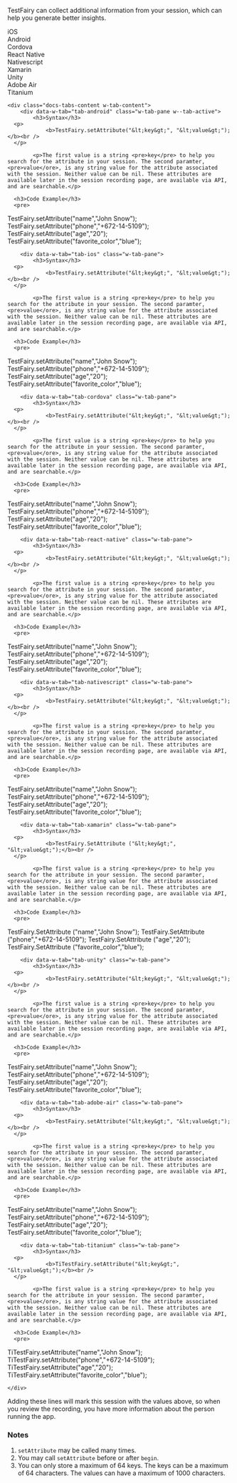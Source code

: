 TestFairy can collect additional information from your session, which can help you generate better insights.

<div data-duration-in="300" data-duration-out="100" class="docs-tabs w-tabs">
	<div class="docs-tabs-menu w-tab-menu">
		<a data-w-tab="tab-ios" class="docs-tab w-inline-block w-tab-link w--current">
			<div>iOS</div>
		</a>
		<a data-w-tab="tab-android" class="docs-tab w-inline-block w-tab-link">
			<div>Android</div>
		</a>
		<a data-w-tab="tab-cordova" class="docs-tab w-inline-block w-tab-link">
			<div>Cordova</div>
		</a>
		<a data-w-tab="tab-react-native" class="docs-tab w-inline-block w-tab-link">
			<div>React Native</div>
		</a>
		<a data-w-tab="tab-nativescript" class="docs-tab w-inline-block w-tab-link">
			<div>Nativescript</div>
		</a>
		<a data-w-tab="tab-xamarin" class="docs-tab w-inline-block w-tab-link">
			<div>Xamarin</div>
		</a>
		<a data-w-tab="tab-unity" class="docs-tab w-inline-block w-tab-link">
			<div>Unity</div>
		</a>
		<a data-w-tab="tab-adobe-air" class="docs-tab w-inline-block w-tab-link">
			<div>Adobe Air</div>
		</a>
		<a data-w-tab="tab-titanium" class="docs-tab w-inline-block w-tab-link">
			<div>Titanium</div>
		</a>
	</div>

	<div class="docs-tabs-content w-tab-content">
		<div data-w-tab="tab-android" class="w-tab-pane w--tab-active">
			<h3>Syntax</h3>
      <p>
				<b>TestFairy.setAttribute("&lt;key&gt;", "&lt;value&gt;");</b><br />
      </p>

			<p>The first value is a string <pre>key</pre> to help you search for the attribute in your session. The second paramter, <pre>value</ore>, is any string value for the attribute associated with the session. Neither value can be nil. These attributes are available later in the session recording page, are available via API, and are searchable.</p>

      <h3>Code Example</h3>
      <pre>
TestFairy.setAttribute("name","John Snow");
TestFairy.setAttribute("phone","+672-14-5109");
TestFairy.setAttribute("age","20");
TestFairy.setAttribute("favorite_color","blue");
      </pre>
		</div>

		<div data-w-tab="tab-ios" class="w-tab-pane">
			<h3>Syntax</h3>
      <p>
				<b>TestFairy.setAttribute("&lt;key&gt;", "&lt;value&gt;");</b><br />
      </p>

			<p>The first value is a string <pre>key</pre> to help you search for the attribute in your session. The second paramter, <pre>value</ore>, is any string value for the attribute associated with the session. Neither value can be nil. These attributes are available later in the session recording page, are available via API, and are searchable.</p>

      <h3>Code Example</h3>
      <pre>
TestFairy.setAttribute("name","John Snow");
TestFairy.setAttribute("phone","+672-14-5109");
TestFairy.setAttribute("age","20");
TestFairy.setAttribute("favorite_color","blue");
      </pre>
		</div>

		<div data-w-tab="tab-cordova" class="w-tab-pane">
			<h3>Syntax</h3>
      <p>
				<b>TestFairy.setAttribute("&lt;key&gt;", "&lt;value&gt;");</b><br />
      </p>

			<p>The first value is a string <pre>key</pre> to help you search for the attribute in your session. The second paramter, <pre>value</ore>, is any string value for the attribute associated with the session. Neither value can be nil. These attributes are available later in the session recording page, are available via API, and are searchable.</p>

      <h3>Code Example</h3>
      <pre>
TestFairy.setAttribute("name","John Snow");
TestFairy.setAttribute("phone","+672-14-5109");
TestFairy.setAttribute("age","20");
TestFairy.setAttribute("favorite_color","blue");
      </pre>
		</div>

		<div data-w-tab="tab-react-native" class="w-tab-pane">
			<h3>Syntax</h3>
      <p>
				<b>TestFairy.setAttribute("&lt;key&gt;", "&lt;value&gt;");</b><br />
      </p>

			<p>The first value is a string <pre>key</pre> to help you search for the attribute in your session. The second paramter, <pre>value</ore>, is any string value for the attribute associated with the session. Neither value can be nil. These attributes are available later in the session recording page, are available via API, and are searchable.</p>

      <h3>Code Example</h3>
      <pre>
TestFairy.setAttribute("name","John Snow");
TestFairy.setAttribute("phone","+672-14-5109");
TestFairy.setAttribute("age","20");
TestFairy.setAttribute("favorite_color","blue");
      </pre>
		</div>


		<div data-w-tab="tab-nativescript" class="w-tab-pane">
			<h3>Syntax</h3>
      <p>
				<b>TestFairy.setAttribute("&lt;key&gt;", "&lt;value&gt;");</b><br />
      </p>

			<p>The first value is a string <pre>key</pre> to help you search for the attribute in your session. The second paramter, <pre>value</ore>, is any string value for the attribute associated with the session. Neither value can be nil. These attributes are available later in the session recording page, are available via API, and are searchable.</p>

      <h3>Code Example</h3>
      <pre>
TestFairy.setAttribute("name","John Snow");
TestFairy.setAttribute("phone","+672-14-5109");
TestFairy.setAttribute("age","20");
TestFairy.setAttribute("favorite_color","blue");
      </pre>
		</div>

		<div data-w-tab="tab-xamarin" class="w-tab-pane">
			<h3>Syntax</h3>
      <p>
				<b>TestFairy.SetAttribute ("&lt;key&gt;", "&lt;value&gt;");</b><br />
      </p>

			<p>The first value is a string <pre>key</pre> to help you search for the attribute in your session. The second paramter, <pre>value</ore>, is any string value for the attribute associated with the session. Neither value can be nil. These attributes are available later in the session recording page, are available via API, and are searchable.</p>

      <h3>Code Example</h3>
      <pre>
TestFairy.SetAttribute ("name","John Snow");
TestFairy.SetAttribute ("phone","+672-14-5109");
TestFairy.SetAttribute ("age","20");
TestFairy.SetAttribute ("favorite_color","blue");
      </pre>
		</div>

		<div data-w-tab="tab-unity" class="w-tab-pane">
			<h3>Syntax</h3>
      <p>
				<b>TestFairy.setAttribute("&lt;key&gt;", "&lt;value&gt;");</b><br />
      </p>

			<p>The first value is a string <pre>key</pre> to help you search for the attribute in your session. The second paramter, <pre>value</ore>, is any string value for the attribute associated with the session. Neither value can be nil. These attributes are available later in the session recording page, are available via API, and are searchable.</p>

      <h3>Code Example</h3>
      <pre>
TestFairy.setAttribute("name","John Snow");
TestFairy.setAttribute("phone","+672-14-5109");
TestFairy.setAttribute("age","20");
TestFairy.setAttribute("favorite_color","blue");
      </pre>
		</div>

		<div data-w-tab="tab-adobe-air" class="w-tab-pane">
			<h3>Syntax</h3>
      <p>
				<b>TestFairy.setAttribute("&lt;key&gt;", "&lt;value&gt;");</b><br />
      </p>

			<p>The first value is a string <pre>key</pre> to help you search for the attribute in your session. The second paramter, <pre>value</ore>, is any string value for the attribute associated with the session. Neither value can be nil. These attributes are available later in the session recording page, are available via API, and are searchable.</p>

      <h3>Code Example</h3>
      <pre>
TestFairy.setAttribute("name","John Snow");
TestFairy.setAttribute("phone","+672-14-5109");
TestFairy.setAttribute("age","20");
TestFairy.setAttribute("favorite_color","blue");
      </pre>
		</div>

		<div data-w-tab="tab-titanium" class="w-tab-pane">
			<h3>Syntax</h3>
      <p>
				<b>TiTestFairy.setAttribute("&lt;key&gt;", "&lt;value&gt;");</b><br />
      </p>

			<p>The first value is a string <pre>key</pre> to help you search for the attribute in your session. The second paramter, <pre>value</ore>, is any string value for the attribute associated with the session. Neither value can be nil. These attributes are available later in the session recording page, are available via API, and are searchable.</p>

      <h3>Code Example</h3>
      <pre>
TiTestFairy.setAttribute("name","John Snow");
TiTestFairy.setAttribute("phone","+672-14-5109");
TiTestFairy.setAttribute("age","20");
TiTestFairy.setAttribute("favorite_color","blue");
      </pre>
		</div>

	</div>
</div>

Adding these lines will mark this session with the values above, so when you review the recording, you have more information about the person running the app.

### Notes

1. `setAttribute` may be called many times.
2. You may call `setAttribute` before or after `begin`.
3. You can only store a maximum of 64 keys. The keys can be a maximum of 64 characters. The values can have a maximum of 1000 characters.
